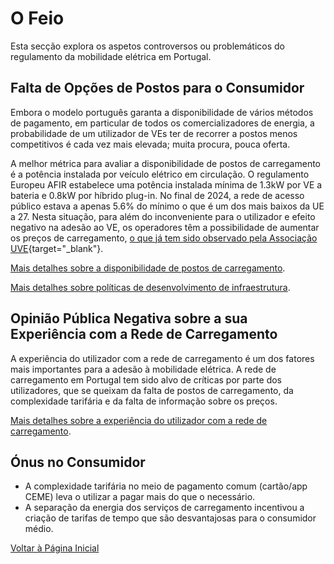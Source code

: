 # O Feio

Esta secção explora os aspetos controversos ou problemáticos do regulamento da mobilidade elétrica em Portugal.

## Falta de Opções de Postos para o Consumidor

Embora o modelo português garanta a disponibilidade de vários métodos de pagamento, em particular de todos os comercializadores de energia, a probabilidade de um utilizador de VEs ter de recorrer a postos menos competitivos é cada vez mais elevada; muita procura, pouca oferta.

A melhor métrica para avaliar a disponibilidade de postos de carregamento é a potência instalada por veículo elétrico em circulação. O regulamento Europeu AFIR estabelece uma potência instalada mínima de 1.3kW por VE a bateria e 0.8kW por híbrido plug-in. No final de 2024, a rede de acesso público estava a apenas 5.6% do mínimo o que é um dos mais baixos da UE a 27. Nesta situação, para além do inconveniente para o utilizador e efeito negativo na adesão ao VE, os operadores têm a possibilidade de aumentar os preços de carregamento, [o que já tem sido observado pela Associação UVE](https://www.uve.pt/page/manifesto-uve-estado-da-rede-incerteza-instalada/){target="_blank"}.

[Mais detalhes sobre a disponibilidade de postos de carregamento](./infraestrutura-limitada.md).

[Mais detalhes sobre políticas de desenvolvimento de infraestrutura](../solucoes/investimento-infraestrutura.md).

## Opinião Pública Negativa sobre a sua Experiência com a Rede de Carregamento

A experiência do utilizador com a rede de carregamento é um dos fatores mais importantes para a adesão à mobilidade elétrica. 
A rede de carregamento em Portugal tem sido alvo de críticas por parte dos utilizadores, que se queixam da falta de postos de carregamento, da complexidade tarifária e da falta de informação sobre os preços.

[Mais detalhes sobre a experiência do utilizador com a rede de carregamento](./2025-01-opiniao-publica/opiniao-publica.md).




## Ónus no Consumidor

- A complexidade tarifária no meio de pagamento comum (cartão/app CEME) leva o utilizar a pagar mais do que o necessário.
- A separação da energia dos serviços de carregamento incentivou a criação de tarifas de tempo que são desvantajosas para o consumidor médio.
 



[Voltar à Página Inicial](../index.md)

